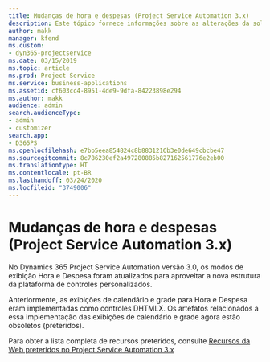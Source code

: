 ```yaml
---
title: Mudanças de hora e despesas (Project Service Automation 3.x)
description: Este tópico fornece informações sobre as alterações da solução para Hora e Despesa.
author: makk
manager: kfend
ms.custom:
- dyn365-projectservice
ms.date: 03/15/2019
ms.topic: article
ms.prod: Project Service
ms.service: business-applications
ms.assetid: cf603cc4-8951-4de9-9dfa-84223898e294
ms.author: makk
audience: admin
search.audienceType:
- admin
- customizer
search.app:
- D365PS
ms.openlocfilehash: e7bb5eea854824c8b8831216b3e0de649cbcbe47
ms.sourcegitcommit: 8c786230ef2a497280885b827162561776e2eb00
ms.translationtype: HT
ms.contentlocale: pt-BR
ms.lasthandoff: 03/24/2020
ms.locfileid: "3749006"
---
```

# <a name="time-and-expense-changes-project-service-automation-3x"></a>Mudanças de hora e despesas (Project Service Automation 3.x)

No Dynamics 365 Project Service Automation versão 3.0, os modos de exibição Hora e Despesa foram atualizados para aproveitar a nova estrutura da plataforma de controles personalizados.

Anteriormente, as exibições de calendário e grade para Hora e Despesa eram implementadas como controles DHTMLX. Os artefatos relacionados a essa implementação das exibições de calendário e grade agora estão obsoletos (preteridos).

Para obter a lista completa de recursos preteridos, consulte [Recursos da Web preteridos no Project Service Automation 3.x](web-resources-deprecated-v3.x.md)
